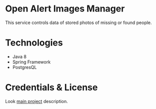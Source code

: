 # Open Alert Images Manager
This service controls data of stored photos of missing or found people. 

# Technologies 
* Java 8
* Spring Framework
* PostgresQL

# Credentials & License
Look [main project](https://github.com/users/KhanIvan/projects/1) description.

